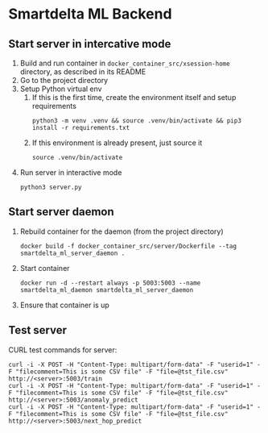 # Smartdelta ML Backend

## Start server in intercative mode

1. Build and run container in `docker_container_src/xsession-home` directory, as described in its README
1. Go to the project directory
1. Setup Python virtual env
   1. If this is the first time, create the environment itself and setup requirements
      ```
      python3 -m venv .venv && source .venv/bin/activate && pip3 install -r requirements.txt
      ```
   1. If this environment is already present, just source it
      ```
      source .venv/bin/activate
      ```
1. Run server in interactive mode
   ```
   python3 server.py
   ```

## Start server daemon

1. Rebuild container for the daemon (from the project directory)
   ```
   docker build -f docker_container_src/server/Dockerfile --tag smartdelta_ml_server_daemon .
   ```
1. Start container
   ```
   docker run -d --restart always -p 5003:5003 --name smartdelta_ml_daemon smartdelta_ml_server_daemon
   ```
1. Ensure that container is up

## Test server

CURL test commands for server:
```
curl -i -X POST -H "Content-Type: multipart/form-data" -F "userid=1" -F "filecomment=This is some CSV file" -F "file=@tst_file.csv" http://<server>:5003/train
curl -i -X POST -H "Content-Type: multipart/form-data" -F "userid=1" -F "filecomment=This is some CSV file" -F "file=@tst_file.csv" http://<server>:5003/anomaly_predict
curl -i -X POST -H "Content-Type: multipart/form-data" -F "userid=1" -F "filecomment=This is some CSV file" -F "file=@tst_file.csv" http://<server>:5003/next_hop_predict
```

